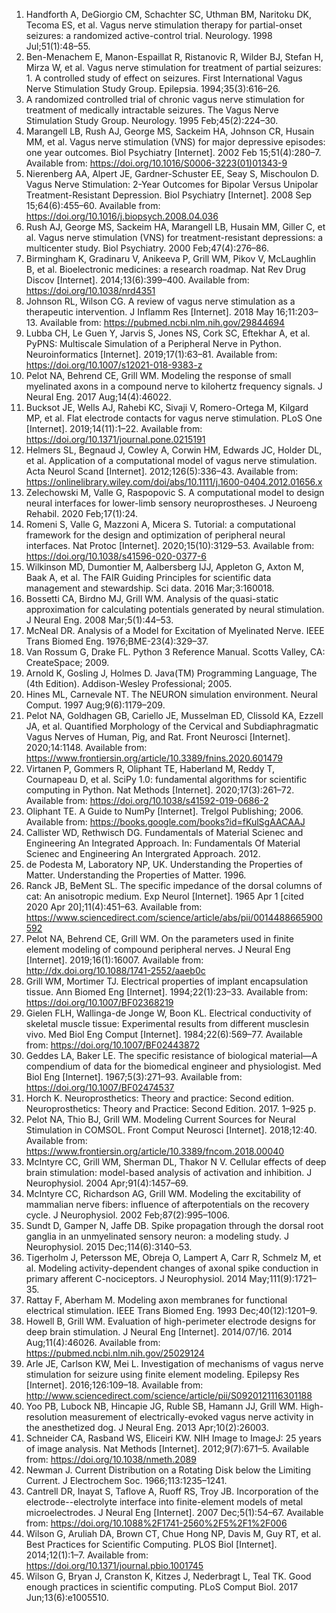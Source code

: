 1. Handforth A, DeGiorgio CM, Schachter SC, Uthman BM, Naritoku DK, Tecoma ES, et al. Vagus nerve stimulation therapy for partial-onset seizures: a randomized active-control trial. Neurology. 1998 Jul;51(1):48–55. 
1. Ben-Menachem E, Manon-Espaillat R, Ristanovic R, Wilder BJ, Stefan H, Mirza W, et al. Vagus nerve stimulation for treatment of partial seizures: 1. A controlled study  of effect on seizures. First International Vagus Nerve Stimulation Study Group. Epilepsia. 1994;35(3):616–26. 
1. A randomized controlled trial of chronic vagus nerve stimulation for treatment of medically intractable seizures. The Vagus Nerve Stimulation Study Group. Neurology. 1995 Feb;45(2):224–30. 
1. Marangell LB, Rush AJ, George MS, Sackeim HA, Johnson CR, Husain MM, et al. Vagus nerve stimulation (VNS) for major depressive episodes: one year outcomes. Biol Psychiatry [Internet]. 2002 Feb 15;51(4):280–7. Available from: https://doi.org/10.1016/S0006-3223(01)01343-9
1. Nierenberg AA, Alpert JE, Gardner-Schuster EE, Seay S, Mischoulon D. Vagus Nerve Stimulation: 2-Year Outcomes for Bipolar Versus Unipolar Treatment-Resistant Depression. Biol Psychiatry [Internet]. 2008 Sep 15;64(6):455–60. Available from: https://doi.org/10.1016/j.biopsych.2008.04.036
1. Rush AJ, George MS, Sackeim HA, Marangell LB, Husain MM, Giller C, et al. Vagus nerve stimulation (VNS) for treatment-resistant depressions: a multicenter  study. Biol Psychiatry. 2000 Feb;47(4):276–86. 
1. Birmingham K, Gradinaru V, Anikeeva P, Grill WM, Pikov V, McLaughlin B, et al. Bioelectronic medicines: a research roadmap. Nat Rev Drug Discov [Internet]. 2014;13(6):399–400. Available from: https://doi.org/10.1038/nrd4351
1. Johnson RL, Wilson CG. A review of vagus nerve stimulation as a therapeutic intervention. J Inflamm Res [Internet]. 2018 May 16;11:203–13. Available from: https://pubmed.ncbi.nlm.nih.gov/29844694
1. Lubba CH, Le Guen Y, Jarvis S, Jones NS, Cork SC, Eftekhar A, et al. PyPNS: Multiscale Simulation of a Peripheral Nerve in Python. Neuroinformatics [Internet]. 2019;17(1):63–81. Available from: https://doi.org/10.1007/s12021-018-9383-z
1. Pelot NA, Behrend CE, Grill WM. Modeling the response of small myelinated axons in a compound nerve to kilohertz  frequency signals. J Neural Eng. 2017 Aug;14(4):46022. 
1. Bucksot JE, Wells AJ, Rahebi KC, Sivaji V, Romero-Ortega M, Kilgard MP, et al. Flat electrode contacts for vagus nerve stimulation. PLoS One [Internet]. 2019;14(11):1–22. Available from: https://doi.org/10.1371/journal.pone.0215191
1. Helmers SL, Begnaud J, Cowley A, Corwin HM, Edwards JC, Holder DL, et al. Application of a computational model of vagus nerve stimulation. Acta Neurol Scand [Internet]. 2012;126(5):336–43. Available from: https://onlinelibrary.wiley.com/doi/abs/10.1111/j.1600-0404.2012.01656.x
1. Zelechowski M, Valle G, Raspopovic S. A computational model to design neural interfaces for lower-limb sensory  neuroprostheses. J Neuroeng Rehabil. 2020 Feb;17(1):24. 
1. Romeni S, Valle G, Mazzoni A, Micera S. Tutorial: a computational framework for the design and optimization of peripheral neural interfaces. Nat Protoc [Internet]. 2020;15(10):3129–53. Available from: https://doi.org/10.1038/s41596-020-0377-6
1. Wilkinson MD, Dumontier M, Aalbersberg IJJ, Appleton G, Axton M, Baak A, et al. The FAIR Guiding Principles for scientific data management and stewardship. Sci data. 2016 Mar;3:160018. 
1. Bossetti CA, Birdno MJ, Grill WM. Analysis of the quasi-static approximation for calculating potentials generated by neural stimulation. J Neural Eng. 2008 Mar;5(1):44–53. 
1. McNeal DR. Analysis of a Model for Excitation of Myelinated Nerve. IEEE Trans Biomed Eng. 1976;BME-23(4):329–37. 
1. Van Rossum G, Drake FL. Python 3 Reference Manual. Scotts Valley, CA: CreateSpace; 2009. 
1. Arnold K, Gosling J, Holmes D. Java(TM) Programming Language, The (4th Edition). Addison-Wesley Professional; 2005. 
1. Hines ML, Carnevale NT. The NEURON simulation environment. Neural Comput. 1997 Aug;9(6):1179–209. 
1. Pelot NA, Goldhagen GB, Cariello JE, Musselman ED, Clissold KA, Ezzell JA, et al. Quantified Morphology of the Cervical and Subdiaphragmatic Vagus Nerves of Human, Pig, and Rat. Front Neurosci [Internet]. 2020;14:1148. Available from: https://www.frontiersin.org/article/10.3389/fnins.2020.601479
1. Virtanen P, Gommers R, Oliphant TE, Haberland M, Reddy T, Cournapeau D, et al. SciPy 1.0: fundamental algorithms for scientific computing in Python. Nat Methods [Internet]. 2020;17(3):261–72. Available from: https://doi.org/10.1038/s41592-019-0686-2
1. Oliphant TE. A Guide to NumPy [Internet]. Trelgol Publishing; 2006. Available from: https://books.google.com/books?id=fKulSgAACAAJ
1. Callister WD, Rethwisch DG. Fundamentals of Material Scienec and Engineering An Integrated Approach. In: Fundamentals Of Material Scienec and Engineering An Intergrated Approach. 2012. 
1. de Podesta M, Laboratory NP, UK. Understanding the Properties of Matter. Understanding the Properties of Matter. 1996. 
1. Ranck JB, BeMent SL. The specific impedance of the dorsal columns of cat: An anisotropic medium. Exp Neurol [Internet]. 1965 Apr 1 [cited 2020 Apr 20];11(4):451–63. Available from: https://www.sciencedirect.com/science/article/abs/pii/0014488665900592
1. Pelot NA, Behrend CE, Grill WM. On the parameters used in finite element modeling of compound peripheral nerves. J Neural Eng [Internet]. 2019;16(1):16007. Available from: http://dx.doi.org/10.1088/1741-2552/aaeb0c
1. Grill WM, Mortimer TJ. Electrical properties of implant encapsulation tissue. Ann Biomed Eng [Internet]. 1994;22(1):23–33. Available from: https://doi.org/10.1007/BF02368219
1. Gielen FLH, Wallinga-de Jonge W, Boon KL. Electrical conductivity of skeletal muscle tissue: Experimental results from different musclesin vivo. Med Biol Eng Comput [Internet]. 1984;22(6):569–77. Available from: https://doi.org/10.1007/BF02443872
1. Geddes LA, Baker LE. The specific resistance of biological material—A compendium of data for the biomedical engineer and physiologist. Med Biol Eng [Internet]. 1967;5(3):271–93. Available from: https://doi.org/10.1007/BF02474537
1. Horch K. Neuroprosthetics: Theory and practice: Second edition. Neuroprosthetics: Theory and Practice: Second Edition. 2017. 1–925 p. 
1. Pelot NA, Thio BJ, Grill WM. Modeling Current Sources for Neural Stimulation in COMSOL. Front Comput Neurosci [Internet]. 2018;12:40. Available from: https://www.frontiersin.org/article/10.3389/fncom.2018.00040
1. McIntyre CC, Grill WM, Sherman DL, Thakor N V. Cellular effects of deep brain stimulation: model-based analysis of activation and  inhibition. J Neurophysiol. 2004 Apr;91(4):1457–69. 
1. McIntyre CC, Richardson AG, Grill WM. Modeling the excitability of mammalian nerve fibers: influence of afterpotentials on the recovery cycle. J Neurophysiol. 2002 Feb;87(2):995–1006. 
1. Sundt D, Gamper N, Jaffe DB. Spike propagation through the dorsal root ganglia in an unmyelinated sensory neuron: a modeling study. J Neurophysiol. 2015 Dec;114(6):3140–53. 
1. Tigerholm J, Petersson ME, Obreja O, Lampert A, Carr R, Schmelz M, et al. Modeling activity-dependent changes of axonal spike conduction in primary afferent C-nociceptors. J Neurophysiol. 2014 May;111(9):1721–35. 
1. Rattay F, Aberham M. Modeling axon membranes for functional electrical stimulation. IEEE Trans Biomed Eng. 1993 Dec;40(12):1201–9. 
1. Howell B, Grill WM. Evaluation of high-perimeter electrode designs for deep brain stimulation. J Neural Eng [Internet]. 2014/07/16. 2014 Aug;11(4):46026. Available from: https://pubmed.ncbi.nlm.nih.gov/25029124
1. Arle JE, Carlson KW, Mei L. Investigation of mechanisms of vagus nerve stimulation for seizure using finite element modeling. Epilepsy Res [Internet]. 2016;126:109–18. Available from: http://www.sciencedirect.com/science/article/pii/S0920121116301188
1. Yoo PB, Lubock NB, Hincapie JG, Ruble SB, Hamann JJ, Grill WM. High-resolution measurement of electrically-evoked vagus nerve activity in the  anesthetized dog. J Neural Eng. 2013 Apr;10(2):26003. 
1. Schneider CA, Rasband WS, Eliceiri KW. NIH Image to ImageJ: 25 years of image analysis. Nat Methods [Internet]. 2012;9(7):671–5. Available from: https://doi.org/10.1038/nmeth.2089
1. Newman J. Current Distribution on a Rotating Disk below the Limiting Current. J Electrochem Soc. 1966;113:1235–1241. 
1. Cantrell DR, Inayat S, Taflove A, Ruoff RS, Troy JB. Incorporation of the electrode--electrolyte interface into finite-element models of metal microelectrodes. J Neural Eng [Internet]. 2007 Dec;5(1):54–67. Available from: https://doi.org/10.1088%2F1741-2560%2F5%2F1%2F006
1. Wilson G, Aruliah DA, Brown CT, Chue Hong NP, Davis M, Guy RT, et al. Best Practices for Scientific Computing. PLOS Biol [Internet]. 2014;12(1):1–7. Available from: https://doi.org/10.1371/journal.pbio.1001745
1. Wilson G, Bryan J, Cranston K, Kitzes J, Nederbragt L, Teal TK. Good enough practices in scientific computing. PLoS Comput Biol. 2017 Jun;13(6):e1005510. 


